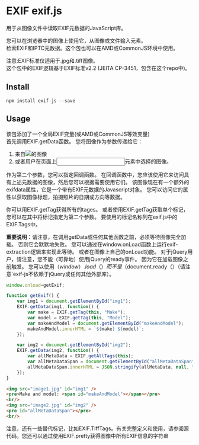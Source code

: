 # EXIF exif.js

用于从图像文件中读取EXIF元数据的JavaScript库。  

您可以在浏览器中的图像上使用它，从图像或文件输入元素。  
检索EXIF和IPTC元数据。这个包也可以在AMD或CommonJS环境中使用。  

注意:EXIF标准仅适用于.jpg和.tiff图像。  
这个包中的EXIF逻辑基于EXIF标准v2.2 (JEITA CP-3451，包含在这个repo中)。  

## Install
```node
npm install exif-js --save 
```
## Usage
该包添加了一个全局EXIF变量(或AMD或CommonJS等效变量)  
首先调用EXIF.getData函数。 您将图像作为参数传递给它：  
1. 来自<img src =“image.jpg”>的图像  
2. 或者用户在页面上<input type =“file”>元素中选择的图像。  
  
  
作为第二个参数，您可以指定回调函数。 在回调函数中，您应该使用它来访问具有上述元数据的图像，然后您可以根据需要使用它们。 该图像现在有一个额外的exifdata属性，它是一个带有EXIF元数据的Javascript对象。 您可以访问它的属性以获取图像标题，拍摄照片的日期或方向等数据。  

你可以用EXIF.getTag获得所有的tages。 或者使用EXIF.getTag获取单个标记，您可以在其中将标记指定为第二个参数。 要使用的标记名称列在exif.js中的EXIF.Tags中。  
  
  **重要说明**：请注意，在调用getData或任何其他函数之前，必须等待图像完全加载。 否则它会默默地失败。 您可以通过在window.onLoad函数上运行exif-extraction逻辑来实现此等待。 或者在图像上自己的onLoad功能。 对于jQuery用户，请注意，您不能（可靠地）使用jQuery的ready事件。 因为它在加载图像之前触发。 您可以使用$（window）.load（）而不是$（document.ready（）（请注意`exif-js不依赖于jQuery或任何其他外部库）。  
  
```js
window.onload=getExif;

function getExif() {
    var img1 = document.getElementById("img1");
    EXIF.getData(img1, function() {
        var make = EXIF.getTag(this, "Make");
        var model = EXIF.getTag(this, "Model");
        var makeAndModel = document.getElementById("makeAndModel");
        makeAndModel.innerHTML = `${make} ${model}`;
    });

    var img2 = document.getElementById("img2");
    EXIF.getData(img2, function() {
        var allMetaData = EXIF.getAllTags(this);
        var allMetaDataSpan = document.getElementById("allMetaDataSpan");
        allMetaDataSpan.innerHTML = JSON.stringify(allMetaData, null, "\t");
    });
}
``` 
```html
<img src="image1.jpg" id="img1" />
<pre>Make and model: <span id="makeAndModel"></span></pre>
<br/>
<img src="image2.jpg" id="img2" />
<pre id="allMetaDataSpan"></pre>
<br/>
```  

注意，还有一些替代标记，比如EXIF.TiffTags。有关完整定义和使用，请参阅源代码。您还可以通过使用EXIF.pretty获得图像中所有EXIF信息的字符串

